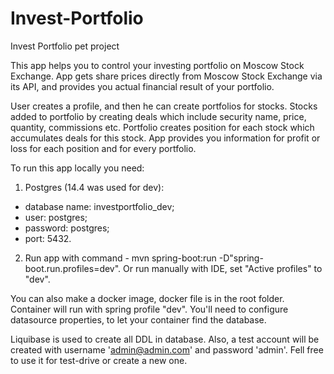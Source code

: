 # Invest-Portfolio
Invest Portfolio pet project

This app helps you to control your investing portfolio on Moscow Stock Exchange. 
App gets share prices directly from Moscow Stock Exchange via its API, and provides you actual financial result of your portfolio.

User creates a profile, and then he can create portfolios for stocks. 
Stocks added to portfolio by creating deals which include security name, price, quantity, commissions etc.
Portfolio creates position for each stock which accumulates deals for this stock.
App provides you information for profit or loss for each position and for every portfolio.

To run this app locally you need: 
1. Postgres (14.4 was used for dev): 
 - database name: investportfolio_dev;
 - user: postgres;
 - password: postgres;
 - port: 5432.
2. Run app with command - mvn spring-boot:run -D"spring-boot.run.profiles=dev". 
Or run manually with IDE, set "Active profiles" to "dev".

You can also make a docker image, docker file is in the root folder. Container will run with spring profile "dev".
You'll need to configure datasource properties, to let your container find the database.

Liquibase is used to create all DDL in database.
Also, a test account will be created with username 'admin@admin.com' and password 'admin'.
Fell free to use it for test-drive or create a new one.
